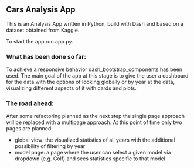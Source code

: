 ## Cars Analysis App

This is an Analysis App written in Python, build with Dash and based on a 
dataset obtained from Kaggle.

To start the app run app.py.

### What has been done so far:

To achieve a responsive behavior dash_bootstrap_components has been used.
The main goal of the app at this stage is to give the user a dashboard for the
data with the options of looking globally or by year at the data, visualizing 
different aspects of it with cards and plots.

### The road ahead:

After some refactoring planned as the next step the single page approach will
be replaced with a multipage approach. 
At this point of time only two pages are planned:
* global view: the visualized statistics of all years
with the additional possibility of filtering by year
* model page: a page where the user can select a given model via dropdown 
(e.g. Golf) and sees statistics specific to that model
